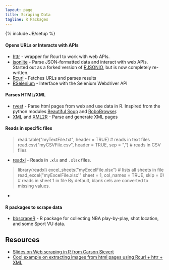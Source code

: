 ```yaml
---
layout: page
title: Scraping Data
tagline: R Packages
---
```

{% include JB/setup %}


#### Opens URLs or Interacts with APIs
* [httr](http://cran.r-project.org/web/packages/httr/index.html) - wrapper for Rcurl to work with web APIs. 
* [jsonlite](http://cran.r-project.org/web/packages/jsonlite/index.html) - Parse JSON-formatted data and interact with web APIs. Started out as a forked version of [RJSONIO](http://cran.r-project.org/web/packages/RJSONIO/index.html), but is now completely re-written. 
* [Rcurl](http://cran.r-project.org/web/packages/RCurl/index.html) - Fetches URLs and parses results 
* [RSelenium](http://cran.r-project.org/package=RSelenium) - Interface with the Selenium Webdriver API

#### Parses HTML/XML
* [rvest](https://github.com/hadley/rvest) - Parse html pages from web and use data in R. Inspired from the python modules [Beautiful Soup](http://www.crummy.com/software/BeautifulSoup/) and [RoboBrowser](http://robobrowser.readthedocs.org/en/latest/readme.html). 
* [XML](http://cran.r-project.org/web/packages/XML/index.html) and  [XML2R](https://github.com/cpsievert/XML2R) - Parse and generate XML pages

#### Reads in specific files
> read.table("myTextFile.txt", header = TRUE) # reads in text files
> read.csv("myCSVFile.csv", header = TRUE, sep = ",") # reads in CSV files

* [readxl](https://github.com/hadley/readxl) - Reads in `.xls` and `.xlsx` files. 
> library(readxl)
> excel_sheets("myExcelFile.xlsx") # lists all sheets in file
> read_excel("myExcelFile.xlsx'" sheet = 1, col_names = TRUE, skip = 0) # reads in sheet 1 in file
By default, blank cels are converted to missing values. 

* 

#### R packages to scrape data
* [bbscrapeR](https://github.com/cpsievert/bbscrapeR) - R package for collecting NBA play-by-play, shot location, and some Sport VU data.


## Resources 

* [Slides on Web scraping in R from Carson Sievert](http://cpsievert.github.io/slides/web-scraping/)
* [Cool example on extracting images from html pages using Rcurl + httr + XML](http://www.r-bloggers.com/the-average-stripe-employee-congrats-to-alyssa/)
